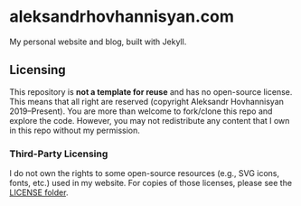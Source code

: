 # aleksandrhovhannisyan.com

My personal website and blog, built with Jekyll.

## Licensing

This repository is **not a template for reuse** and has no open-source license. This means that all right are reserved (copyright Aleksandr Hovhannisyan 2019–Present). You are more than welcome to fork/clone this repo and explore the code. However, you may not redistribute any content that I own in this repo without my permission.

### Third-Party Licensing

I do not own the rights to some open-source resources (e.g., SVG icons, fonts, etc.) used in my website. For copies of those licenses, please see the [LICENSE folder](/src/_licenses/).
